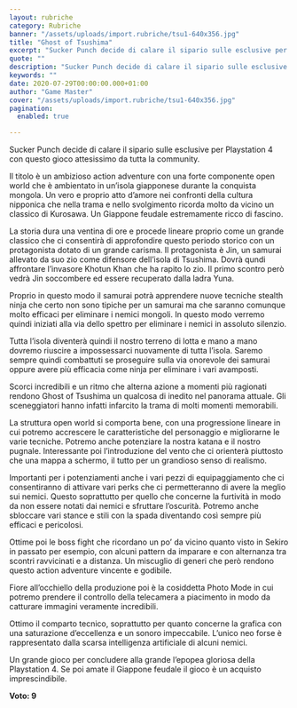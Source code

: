 ```yaml
---
layout: rubriche
category: Rubriche
banner: "/assets/uploads/import.rubriche/tsu1-640x356.jpg"
title: "Ghost of Tsushima"
excerpt: "Sucker Punch decide di calare il sipario sulle esclusive per Playstation 4 con questo gioco attesissimo da tutta la community. Il titolo è un ambizioso action adventure con una forte componente open world che è ambientato in un’isola giapponese durante la conquista mongola. Un vero e proprio atto d’amore nei confronti della cultura nipponica che [&hellip"
quote: ""
description: "Sucker Punch decide di calare il sipario sulle esclusive per Playstation 4 con questo gioco attesissimo da tutta la community. Il titolo è un ambizioso action adventure con una forte componente open world che è ambientato in un’isola giapponese durante la conquista mongola. Un vero e proprio atto d’amore nei confronti della cultura nipponica che [&hellip"
keywords: ""
date: 2020-07-29T00:00:00.000+01:00
author: "Game Master"
cover: "/assets/uploads/import.rubriche/tsu1-640x356.jpg"
pagination:
  enabled: true

---
```


Sucker Punch decide di calare il sipario sulle esclusive per Playstation 4 con questo gioco attesissimo da tutta la community.

Il titolo è un ambizioso action adventure con una forte componente open world che è ambientato in un’isola giapponese durante la conquista mongola. Un vero e proprio atto d’amore nei confronti della cultura nipponica che nella trama e nello svolgimento ricorda molto da vicino un classico di Kurosawa. Un Giappone feudale estremamente ricco di fascino.

La storia dura una ventina di ore e procede lineare proprio come un grande classico che ci consentirà di approfondire questo periodo storico con un protagonista dotato di un grande carisma. Il protagonista è Jin, un samurai allevato da suo zio come difensore dell’isola di Tsushima. Dovrà qundi affrontare l’invasore Khotun Khan che ha rapito lo zio. Il primo scontro però vedrà Jin soccombere ed essere recuperato dalla ladra Yuna.

Proprio in questo modo il samurai potrà apprendere nuove tecniche stealth ninja che certo non sono tipiche per un samurai ma che saranno comunque molto efficaci per eliminare i nemici mongoli. In questo modo verremo quindi iniziati alla via dello spettro per eliminare i nemici in assoluto silenzio.

Tutta l’isola diventerà quindi il nostro terreno di lotta e mano a mano dovremo riuscire a impossessarci nuovamente di tutta l’isola. Saremo sempre quindi combattuti se proseguire sulla via onorevole dei samurai oppure avere più efficacia come ninja per eliminare i vari avamposti.

Scorci incredibili e un ritmo che alterna azione a momenti più ragionati rendono Ghost of Tsushima un qualcosa di inedito nel panorama attuale. Gli sceneggiatori hanno infatti infarcito la trama di molti momenti memorabili.

La struttura open world si comporta bene, con una progressione lineare in cui potremo accrescere le caratteristiche del personaggio e migliorarne le varie tecniche. Potremo anche potenziare la nostra katana e il nostro pugnale. Interessante poi l’introduzione del vento che ci orienterà piuttosto che una mappa a schermo, il tutto per un grandioso senso di realismo.

Importanti per i potenziamenti anche i vari pezzi di equipaggiamento che ci consentiranno di attivare vari perks che ci permetteranno di avere la meglio sui nemici. Questo soprattutto per quello che concerne la furtività in modo da non essere notati dai nemici e sfruttare l’oscurità. Potremo anche sbloccare vari stance e stili con la spada diventando così sempre più efficaci e pericolosi.

Ottime poi le boss fight che ricordano un po’ da vicino quanto visto in Sekiro in passato per esempio, con alcuni pattern da imparare e con alternanza tra scontri ravvicinati e a distanza. Un miscuglio di generi che però rendono questo action adventure vincente e godibile.

Fiore all’occhiello della produzione poi è la cosiddetta Photo Mode in cui potremo prendere il controllo della telecamera a piacimento in modo da catturare immagini veramente incredibili.

Ottimo il comparto tecnico, soprattutto per quanto concerne la grafica con una saturazione d’eccellenza e un sonoro impeccabile. L’unico neo forse è rappresentato dalla scarsa intelligenza artificiale di alcuni nemici.

Un grande gioco per concludere alla grande l’epopea gloriosa della Playstation 4\. Se poi amate il Giappone feudale il gioco è un acquisto imprescindibile.

**Voto: 9**